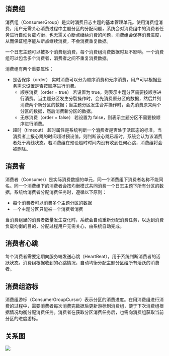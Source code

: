 ## 消费组

消费组（ConsumerGroup）是实时消费日志主题的基本管理单元。使用消费组消费，用户无需关心消费过程中主题分区的分配问题，系统会对消费组中的消费者任务进行自动负载均衡，也无需关心断点继续消费的问题，消费组会保存消费进度，从而保证程序能从断点继续消费，不会消费重复数据。

一个日志主题可以被多个消费组消费，每个消费组消费数据时互不影响。一个消费组可以包含多个消费者，消费者之间不重复消费数据。

消费组有两个重要属性：

- 是否保序（order）
  实时消费可以分为顺序消费和无序消费，用户可以根据业务需求设置是否按顺序进行消费。
  - 顺序消费（order = true）
    若设置为 true，则表示主题分区需要按顺序进行消费。当主题分区发生分裂操作时，会先消费原分区的数据，然后并列消费两个新分区的数据；当主题分区发生合并操作时，会先消费原来两个分区的数据，然后消费新分区的数据。
  - 无序消费（order = false）
    若设置为 false，则表示主题分区不需要按顺序进行消费。
- 超时（timeout）
  超时属性是系统判断一个消费者是否处于活跃态的标准。当消费者上报心跳的时间超过预设值，则判断该心跳已超时，系统会认为该消费者处于离线状态。若消费组在预设超时时间内没有收到任何心跳，消费组将会被删除。



## 消费者

消费者（Consumer）是实际消费数据的单元，同一个消费组下消费者名称不能同名。同一个消费组下的消费者会按均衡模式共同消费一个日志主题下所有分区的数据，系统给消费者分配消费任务时，遵循以下原则：

- 每个消费者可以消费多个主题分区的数据
- 一个主题分区只能被一个消费者消费

当消费组里的消费者数量发生变化时，系统会自动重新分配消费任务，以达到消费负载均衡的目的，分配过程用户无需关心，由系统自动完成。



## 消费者心跳

每个消费者需要定期向服务端发送心跳（HeartBeat），用于系统判断消费者的活跃状态。消费组根据收到的心跳情况，自动均衡分配主题分区给所有活跃的消费者。



## 消费组游标

消费组游标（ConsumerGroupCursor）表示分区的消费进度。在用消费组进行消费的过程中，需要消费者每次消费完数据后更新游标到消费组，便于下次消费组根据情况均衡分配消费任务。消费者在获取分区消费任务后，也需向消费组获取当前分区的进度游标。



## 关系图

![](https://main.qcloudimg.com/raw/649183e96543f720d5e309e81da38648/%E5%85%B3%E7%B3%BB%E5%9B%BE.png)

